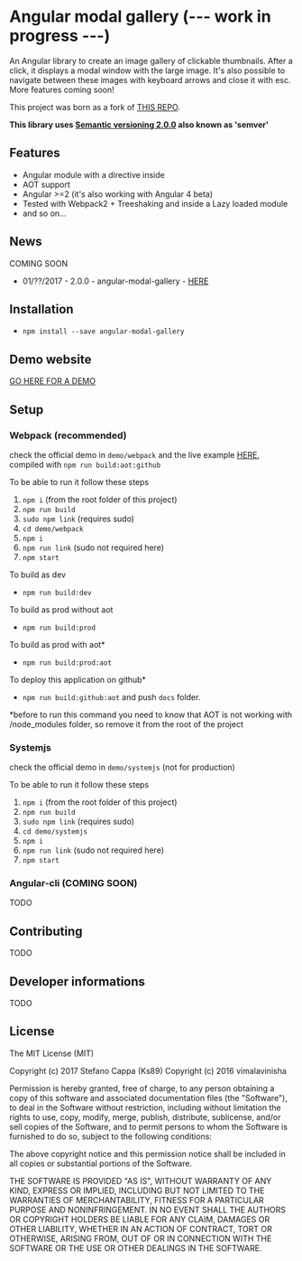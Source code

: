 # Angular modal gallery (--- work in progress ---)

An Angular library to create an image gallery of clickable thumbnails. After a click, it displays a modal window with the large image.
It's also possible to navigate between these images with keyboard arrows and close it with esc.
More features coming soon!

This project was born as a fork of [THIS REPO](https://github.com/vimalavinisha/angular2-image-popup).

**This library uses [Semantic versioning 2.0.0](http://semver.org/) also known as 'semver'**

## Features
- Angular module with a directive inside
- AOT support
- Angular >=2 (it's also working with Angular 4 beta)
- Tested with Webpack2 + Treeshaking and inside a Lazy loaded module
- and so on...

## News

COMING SOON

- 01/??/2017 - 2.0.0 - angular-modal-gallery - [HERE](https://github.com/Ks89/angular-modal-gallery/releases)


## Installation

- `npm install --save angular-modal-gallery`


## Demo website

[GO HERE FOR A DEMO](https://ks89.github.io/angular-modal-gallery/)


## Setup

### Webpack (recommended)

check the official demo in `demo/webpack` and the live example [HERE](https://ks89.github.io/angular-modal-gallery/), compiled with `npm run build:aot:github`

To be able to run it follow these steps

1. `npm i` (from the root folder of this project)
2. `npm run build`
3. `sudo npm link` (requires sudo)
3. `cd demo/webpack`
4. `npm i`
5. `npm run link` (sudo not required here)
6. `npm start`

To build as dev
- `npm run build:dev`

To build as prod without aot
- `npm run build:prod`

To build as prod with aot*
- `npm run build:prod:aot`

To deploy this application on github*
- `npm run build:github:aot` and push `docs` folder.

*before to run this command you need to know that AOT is not working with /node_modules folder, so remove it from the root of the project

### Systemjs

check the official demo in `demo/systemjs` (not for production)

To be able to run it follow these steps

1. `npm i` (from the root folder of this project)
2. `npm run build`
3. `sudo npm link` (requires sudo)
3. `cd demo/systemjs`
4. `npm i`
5. `npm run link` (sudo not required here)
6. `npm start`

### Angular-cli (COMING SOON)

TODO


## Contributing

TODO


## Developer informations

TODO


## License

The MIT License (MIT)

Copyright (c) 2017 Stefano Cappa (Ks89)
Copyright (c) 2016 vimalavinisha

Permission is hereby granted, free of charge, to any person obtaining a copy
of this software and associated documentation files (the "Software"), to deal
in the Software without restriction, including without limitation the rights
to use, copy, modify, merge, publish, distribute, sublicense, and/or sell
copies of the Software, and to permit persons to whom the Software is
furnished to do so, subject to the following conditions:

The above copyright notice and this permission notice shall be included in all
copies or substantial portions of the Software.

THE SOFTWARE IS PROVIDED "AS IS", WITHOUT WARRANTY OF ANY KIND, EXPRESS OR
IMPLIED, INCLUDING BUT NOT LIMITED TO THE WARRANTIES OF MERCHANTABILITY,
FITNESS FOR A PARTICULAR PURPOSE AND NONINFRINGEMENT. IN NO EVENT SHALL THE
AUTHORS OR COPYRIGHT HOLDERS BE LIABLE FOR ANY CLAIM, DAMAGES OR OTHER
LIABILITY, WHETHER IN AN ACTION OF CONTRACT, TORT OR OTHERWISE, ARISING FROM,
OUT OF OR IN CONNECTION WITH THE SOFTWARE OR THE USE OR OTHER DEALINGS IN THE
SOFTWARE.
